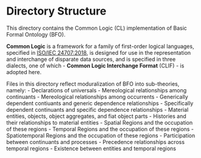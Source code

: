 # Directory Structure

This directory contains the Common Logic (CL) implementation of Basic Formal Ontology (BFO). 

**Common Logic** is a framework for a family of first-order logical languages, specified in [ISO/IEC 24707:2018](https://www.iso.org/standard/66249.html), is designed for use in the representation and interchange of disparate data sources, and is specified in three dialects, one of which - **Common Logic Interchange Format** (CLIF) - is adopted here.

Files in this directory reflect moduralization of BFO into sub-theories, namely:
    - Declarations of universals
    - Mereological relationships among continuants
    - Mereological relationships among occurrents
    - Generically dependent contiuants and generic dependence relationships
    - Specifically dependent continuants and specific dependence relationships
    - Material entities, objects, object aggregates, and fiat object parts
    - Histories and their relationships to material entities
    - Spatial Regions and the occupation of these regions
    - Temporal Regions and the occupation of these regions
    - Spatiotemporal Regions and the occupation of these regions
    - Participation between continuants and processes
    - Precedence relationships across temporal regions
    - Existence between entities and temporal regions